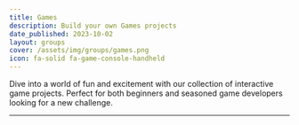 ```yaml
---
title: Games
description: Build your own Games projects
date_published: 2023-10-02
layout: groups
cover: /assets/img/groups/games.png
icon: fa-solid fa-game-console-handheld
---
```


Dive into a world of fun and excitement with our collection of interactive game projects. Perfect for both beginners and seasoned game developers looking for a new challenge.

---
